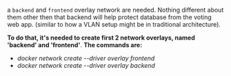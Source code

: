a `backend` and `frontend` overlay network are needed. Nothing different about them other then that backend will help protect database from the voting web app. (similar to how a VLAN setup might be in traditional architecture).

**To do that, it's needed to create first 2 network overlays, named 'backend' and 'frontend'**.
**The commands are:** 
- *docker network create --driver overlay frontend* 
- *docker network create --driver overlay backend*

